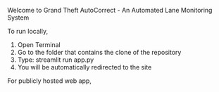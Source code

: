 Welcome to Grand Theft AutoCorrect - An Automated Lane Monitoring System

To run locally, 
1. Open Terminal
2. Go to the folder that contains the clone of the repository
3. Type: streamlit run app.py
4. You will be automatically redirected to the site

For publicly hosted web app,
